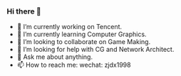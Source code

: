 ### Hi there 👋

<!--
**zjdx1998/zjdx1998** is a ✨ _special_ ✨ repository because its `README.md` (this file) appears on your GitHub profile.

Here are some ideas to get you started:

- 🔭 I’m currently working on ...
- 🌱 I’m currently learning ...
- 👯 I’m looking to collaborate on ...
- 🤔 I’m looking for help with ...
- 💬 Ask me about ...
- 📫 How to reach me: ...
- 😄 Pronouns: ...
- ⚡ Fun fact: ...
-->

- 🔭 I’m currently working on Tencent.
- 🌱 I’m currently learning Computer Graphics.
- 👯 I’m looking to collaborate on Game Making. 
- 🤔 I’m looking for help with CG and Network Architect.
- 💬 Ask me about anything.
- 📫 How to reach me: wechat: zjdx1998
<!--
- 😄 Pronouns: ...
- ⚡ Fun fact: ...
-->
